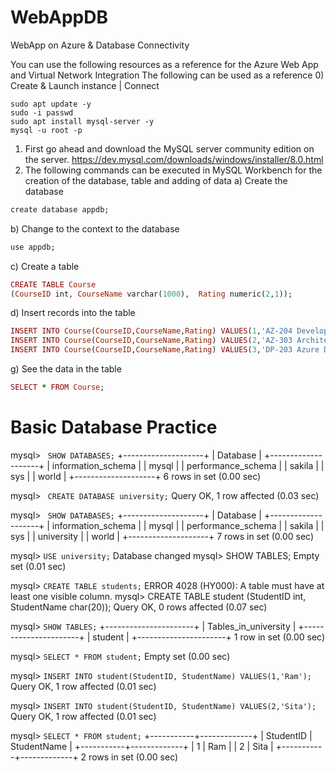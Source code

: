 # WebAppDB
WebApp on Azure &amp; Database Connectivity

You can use the following resources as a reference for the Azure Web App and Virtual Network Integration
The following can be used as a reference
0) Create & Launch instance | Connect 
```
sudo apt update -y 
sudo -i passwd
sudo apt install mysql-server -y
mysql -u root -p
```
1) First go ahead and download the MySQL server community edition on the server.
https://dev.mysql.com/downloads/windows/installer/8.0.html
2) The following commands can be executed in MySQL Workbench for the creation of the database, table and adding of data
a) Create the database
```ruby
create database appdb;
```
b) Change to the context to the database
```ruby
use appdb;
```
c) Create a table
```ruby
CREATE TABLE Course
(CourseID int, CourseName varchar(1000),  Rating numeric(2,1));
```
d) Insert records into the table
```ruby
INSERT INTO Course(CourseID,CourseName,Rating) VALUES(1,'AZ-204 Developing Azure solutions',4.5);
INSERT INTO Course(CourseID,CourseName,Rating) VALUES(2,'AZ-303 Architecting Azure solutions',4.6); 
INSERT INTO Course(CourseID,CourseName,Rating) VALUES(3,'DP-203 Azure Data Engineer',4.7);
```
g) See the data in the table
```ruby
SELECT * FROM Course;
```
# Basic Database Practice
mysql> ``` SHOW DATABASES;```
+--------------------+
| Database           |
+--------------------+
| information_schema |
| mysql              |
| performance_schema |
| sakila             |
| sys                |
| world              |
+--------------------+
6 rows in set (0.00 sec)


mysql> ``` CREATE DATABASE university;```
Query OK, 1 row affected (0.03 sec)

mysql> ``` SHOW DATABASES;```
+--------------------+
| Database           |
+--------------------+
| information_schema |
| mysql              |
| performance_schema |
| sakila             |
| sys                |
| university         |
| world              |
+--------------------+
7 rows in set (0.00 sec)

mysql> ```USE university;```
Database changed
mysql> SHOW TABLES;
Empty set (0.01 sec)

mysql> ```CREATE TABLE students;```
ERROR 4028 (HY000): A table must have at least one visible column.
mysql> CREATE TABLE student (StudentID int, StudentName char(20));
Query OK, 0 rows affected (0.07 sec)

mysql> ```SHOW TABLES;```
+----------------------+
| Tables_in_university |
+----------------------+
| student              |
+----------------------+
1 row in set (0.00 sec)

mysql> ```SELECT * FROM student;```
Empty set (0.00 sec)

mysql> ```INSERT INTO student(StudentID, StudentName) VALUES(1,'Ram');```
Query OK, 1 row affected (0.01 sec)

mysql> ```INSERT INTO student(StudentID, StudentName) VALUES(2,'Sita');```
Query OK, 1 row affected (0.01 sec)

mysql> ```SELECT * FROM student;```
+-----------+-------------+
| StudentID | StudentName |
+-----------+-------------+
|         1 | Ram         |
|         2 | Sita        |
+-----------+-------------+
2 rows in set (0.00 sec)
